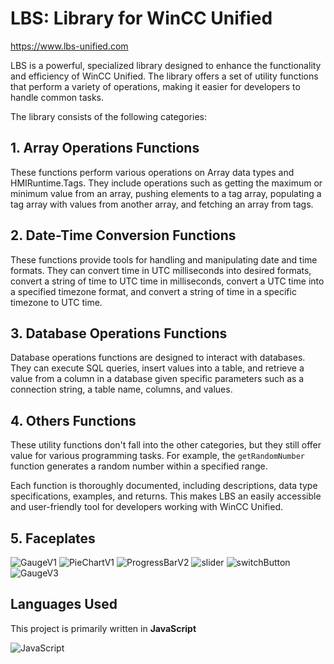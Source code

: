 # LBS: Library for WinCC Unified

https://www.lbs-unified.com

LBS is a powerful, specialized library designed to enhance the functionality and efficiency of WinCC Unified. The library offers a set of utility functions that perform a variety of operations, making it easier for developers to handle common tasks. 

The library consists of the following categories:

## 1. Array Operations Functions
These functions perform various operations on Array data types and HMIRuntime.Tags. They include operations such as getting the maximum or minimum value from an array, pushing elements to a tag array, populating a tag array with values from another array, and fetching an array from tags. 

## 2. Date-Time Conversion Functions
These functions provide tools for handling and manipulating date and time formats. They can convert time in UTC milliseconds into desired formats, convert a string of time to UTC time in milliseconds, convert a UTC time into a specified timezone format, and convert a string of time in a specific timezone to UTC time.

## 3. Database Operations Functions
Database operations functions are designed to interact with databases. They can execute SQL queries, insert values into a table, and retrieve a value from a column in a database given specific parameters such as a connection string, a table name, columns, and values.

## 4. Others Functions
These utility functions don't fall into the other categories, but they still offer value for various programming tasks. For example, the `getRandomNumber` function generates a random number within a specified range.

Each function is thoroughly documented, including descriptions, data type specifications, examples, and returns. This makes LBS an easily accessible and user-friendly tool for developers working with WinCC Unified.

## 5. Faceplates
![GaugeV1](https://github.com/Rynstick/LBS/assets/122405082/9418498d-c80a-43c3-ac1d-3579ab2c96a9)
![PieChartV1](https://github.com/Rynstick/LBS/assets/122405082/9217c73e-53f2-4fb8-b5f3-ea2d3dd00909)
![ProgressBarV2](https://github.com/Rynstick/LBS/assets/122405082/e9ae1a89-5b33-4f6b-825c-a05c9844a3fe)
![slider](https://github.com/Rynstick/LBS/assets/122405082/cb82e396-3418-4b2b-a22a-88b2ac3e3a99)
![switchButton](https://github.com/Rynstick/LBS/assets/122405082/e471812b-a13a-4e46-9ed0-dc9b5b55e8d0)
![GaugeV3](https://github.com/Rynstick/LBS/assets/122405082/53448426-ab8b-4cb8-a90a-06f9b6f0e506)


## Languages Used

This project is primarily written in **JavaScript**

![JavaScript](https://img.shields.io/badge/-JavaScript-black?style=flat-square&logo=javascript)
